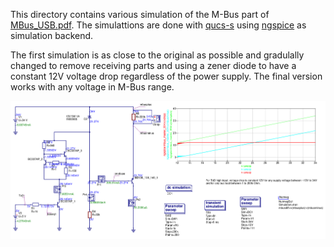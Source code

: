 
This directory contains various simulation of the M-Bus part of [MBus_USB.pdf](../doc/MBus_USB.pdf?raw=true).
The simulattions are done with [qucs-s](https://ra3xdh.github.io/) using [ngspice](http://ngspice.sourceforge.net)
as simulation backend.

The first simulation is as close to the original as possible and gradulally changed to
remove receiving parts and using a zener diode to have a constant 12V voltage drop
regardless of the power supply. The final version works with any voltage in M-Bus range.

![](mbus_master_004.png)

